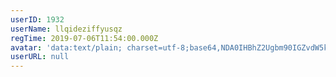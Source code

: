 ```yaml
---
userID: 1932
userName: llqideziffyusqz
regTime: 2019-07-06T11:54:00.000Z
avatar: 'data:text/plain; charset=utf-8;base64,NDA0IHBhZ2Ugbm90IGZvdW5kCg=='
userURL: null
---
```



